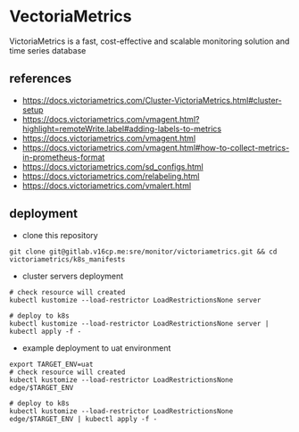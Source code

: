 # VectoriaMetrics
VictoriaMetrics is a fast, cost-effective and scalable monitoring solution and time series database

## references
- https://docs.victoriametrics.com/Cluster-VictoriaMetrics.html#cluster-setup
- https://docs.victoriametrics.com/vmagent.html?highlight=remoteWrite.label#adding-labels-to-metrics
- https://docs.victoriametrics.com/vmagent.html
- https://docs.victoriametrics.com/vmagent.html#how-to-collect-metrics-in-prometheus-format
- https://docs.victoriametrics.com/sd_configs.html
- https://docs.victoriametrics.com/relabeling.html
- https://docs.victoriametrics.com/vmalert.html

## deployment
- clone this repository
```shell
git clone git@gitlab.v16cp.me:sre/monitor/victoriametrics.git && cd victoriametrics/k8s_manifests
```

- cluster servers deployment
```shell
# check resource will created
kubectl kustomize --load-restrictor LoadRestrictionsNone server

# deploy to k8s
kubectl kustomize --load-restrictor LoadRestrictionsNone server | kubectl apply -f - 
```

- example deployment to uat environment
```shell
export TARGET_ENV=uat
# check resource will created
kubectl kustomize --load-restrictor LoadRestrictionsNone edge/$TARGET_ENV

# deploy to k8s
kubectl kustomize --load-restrictor LoadRestrictionsNone edge/$TARGET_ENV | kubectl apply -f - 
```
